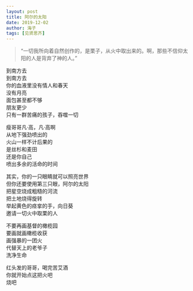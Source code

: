 ```yaml
---
layout: post
title: 阿尔的太阳
date: 2019-12-02
author: 海子
tags: [见贤思齐]
---
```


> “一切我所向着自然创作的，是栗子，从火中取出来的。啊，那些不信仰太阳的人是背弃了神的人。”

到南方去<br>到南方去<br>你的血液里没有情人和春天<br>没有月亮<br>面包甚至都不够<br>朋友更少<br>只有一群苦痛的孩子，吞噬一切<br>

瘦哥哥凡·高，凡·高啊<br>从地下强劲喷出的<br>火山一样不计后果的<br>是丝杉和麦田<br>还是你自己<br>喷出多余的活命的时间<br>

其实，你的一只眼睛就可以照亮世界<br>但你还要使用第三只眼，阿尔的太阳<br>把星空烧成粗糙的河流<br>把土地烧得旋转<br>举起黄色的痉挛的手，向日葵<br>邀请一切火中取栗的人<br>

不要再画基督的橄榄园<br>要画就画橄榄收获<br>画强暴的一团火<br>代替天上的老爷子<br>洗净生命<br>

红头发的哥哥，喝完苦艾酒<br>你就开始点这把火吧<br>烧吧
